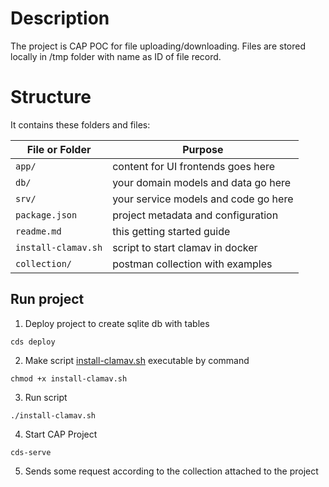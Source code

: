 # Description

The project is CAP POC for file uploading/downloading.
Files are stored locally in /tmp folder with name as ID of file record.

# Structure

It contains these folders and files:

| File or Folder      | Purpose                              |
|---------------------|--------------------------------------|
| `app/`              | content for UI frontends goes here   |
| `db/`               | your domain models and data go here  |
| `srv/`              | your service models and code go here |
| `package.json`      | project metadata and configuration   |
| `readme.md`         | this getting started guide           |
| `install-clamav.sh` | script to start clamav in docker     |
| `collection/`       | postman collection with examples     |

## Run project

1. Deploy project to create sqlite db with tables

```shell
cds deploy
```

2. Make script [install-clamav.sh](install-clamav.sh) executable by command

```shell
chmod +x install-clamav.sh
```

3. Run script

```shell
./install-clamav.sh
```

4. Start CAP Project

```shell
cds-serve
```

5. Sends some request according to the collection attached to the project